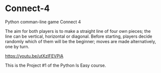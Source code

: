 # Connect-4
Python comman-line game Connect 4

The aim for both players is to make a straight line of four own pieces; the line can be vertical, horizontal or diagonal. Before starting, players decide randomly which of them will be the beginner; moves are made alternatively, one by turn.

https://youtu.be/utXzIFEVPjA

This is the Project #1 of the Python Is Easy course.
